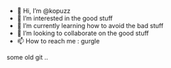- 👋 Hi, I’m @kopuzz
- 👀 I’m interested in the good stuff
- 🌱 I’m currently learning how to avoid the bad stuff
- 💞️ I’m looking to collaborate on the good stuff 
- 📫 How to reach me : gurgle

some old git ..

